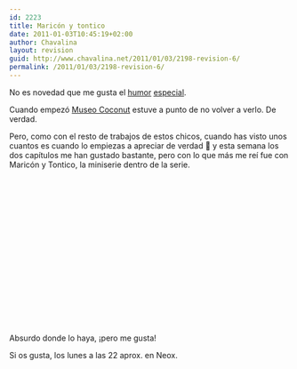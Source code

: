 ```yaml
---
id: 2223
title: Maricón y tontico
date: 2011-01-03T10:45:19+02:00
author: Chavalina
layout: revision
guid: http://www.chavalina.net/2011/01/03/2198-revision-6/
permalink: /2011/01/03/2198-revision-6/
---
```

No es novedad que me gusta el <a href="http://www.chavalina.net/2007/10/18/post-822/" target="_self">humor</a> <a href="http://www.chavalina.net/2008/02/01/post-834/" target="_self">especial</a>.

Cuando empezó <a href="http://www.antena3.com/neox/series/museo-coconut/" target="_blank">Museo Coconut</a> estuve a punto de no volver a verlo. De verdad.

Pero, como con el resto de trabajos de estos chicos, cuando has visto unos cuantos es cuando lo empiezas a apreciar de verdad 🙂 y esta semana los dos capítulos me han gustado bastante, pero con lo que más me reí fue con Maricón y Tontico, la miniserie dentro de la serie.

<div style="width:410px; height: 267px; margin:10px auto;">
</div>

Absurdo donde lo haya, ¡pero me gusta!

Si os gusta, los lunes a las 22 aprox. en Neox.
